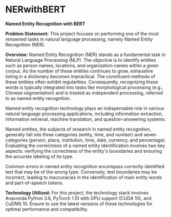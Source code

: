 # NERwithBERT
**Named Entity Recognition with BERT**

**Problem Statement:**
This project focuses on performing one of the most renowned tasks in natural language processing, namely Named Entity Recognition (NER).

**Overview:**
Named Entity Recognition (NER) stands as a fundamental task in Natural Language Processing (NLP). The objective is to identify entities such as person names, locations, and organization names within a given corpus. As the number of these entities continues to grow, exhaustive listing in a dictionary becomes impractical. The constituent methods of these entities often exhibit regularities. Consequently, recognizing these words is typically integrated into tasks like morphological processing (e.g., Chinese segmentation) and is treated as independent processing, referred to as named entity recognition.

Named entity recognition technology plays an indispensable role in various natural language processing applications, including information extraction, information retrieval, machine translation, and question-answering systems.

Named entities, the subjects of research in named entity recognition, generally fall into three categories (entity, time, and number) and seven categories (person, place, institution, time, date, currency, and percentage). Evaluating the correctness of a named entity identification involves two key aspects: verifying the correctness of the entity's boundaries and ensuring the accurate labeling of its type.

Common errors in named entity recognition encompass correctly identified text that may be of the wrong type. Conversely, text boundaries may be incorrect, leading to inaccuracies in the identification of main entity words and part-of-speech tokens.

**Technology Utilized:**
For this project, the technology stack involves Anaconda Python 3.6, PyTorch 1.10 with GPU support (CUDA 10), and CuDNN 10. Ensure to use the latest versions of these technologies for optimal performance and compatibility.